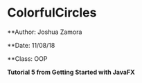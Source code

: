 # ColorfulCircles
**Author: Joshua Zamora
  
  **Date: 11/08/18
  
  **Class: OOP

**Tutorial 5 from Getting Started with JavaFX**
